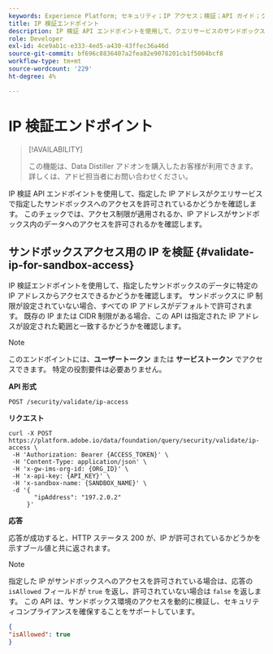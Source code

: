 ```yaml
---
keywords: Experience Platform; セキュリティ；IP アクセス；検証；API ガイド；クエリサービス；IP 検証
title: IP 検証エンドポイント
description: IP 検証 API エンドポイントを使用して、クエリサービスのサンドボックスの IP アクセスを検証する方法について説明します。
role: Developer
exl-id: 4ce9ab1c-e333-4ed5-a430-43ffec36a46d
source-git-commit: bf696c8836407a2fea82e9078201cb1f5004bcf8
workflow-type: tm+mt
source-wordcount: '229'
ht-degree: 4%

---
```


# IP 検証エンドポイント

>[!AVAILABILITY]
>
>この機能は、Data Distiller アドオンを購入したお客様が利用できます。 詳しくは、アドビ担当者にお問い合わせください。

IP 検証 API エンドポイントを使用して、指定した IP アドレスがクエリサービスで指定したサンドボックスへのアクセスを許可されているかどうかを確認します。 このチェックでは、アクセス制限が適用されるか、IP アドレスがサンドボックス内のデータへのアクセスを許可されるかを確認します。

## サンドボックスアクセス用の IP を検証 {#validate-ip-for-sandbox-access}

IP 検証エンドポイントを使用して、指定したサンドボックスのデータに特定の IP アドレスからアクセスできるかどうかを確認します。 サンドボックスに IP 制限が設定されていない場合、すべての IP アドレスがデフォルトで許可されます。 既存の IP または CIDR 制限がある場合、この API は指定された IP アドレスが設定された範囲と一致するかどうかを確認します。

>[!NOTE]
>
>このエンドポイントには、**ユーザートークン** または **サービストークン** でアクセスできます。 特定の役割要件は必要ありません。

**API 形式**

```http
POST /security/validate/ip-access
```

**リクエスト**

```shell
curl -X POST https://platform.adobe.io/data/foundation/query/security/validate/ip-access \
 -H 'Authorization: Bearer {ACCESS_TOKEN}' \
 -H 'Content-Type: application/json' \
 -H 'x-gw-ims-org-id: {ORG_ID}' \
 -H 'x-api-key: {API_KEY}' \
 -H 'x-sandbox-name: {SANDBOX_NAME}' \
 -d '{
       "ipAddress": "197.2.0.2"
     }'
```

**応答**

応答が成功すると、HTTP ステータス 200 が、IP が許可されているかどうかを示すブール値と共に返されます。

>[!NOTE]
>
>指定した IP がサンドボックスへのアクセスを許可されている場合は、応答の `isAllowed` フィールドが `true` を返し、許可されていない場合は `false` を返します。 この API は、サンドボックス環境のアクセスを動的に検証し、セキュリティコンプライアンスを確保することをサポートしています。

```json
{
"isAllowed": true
}
```
